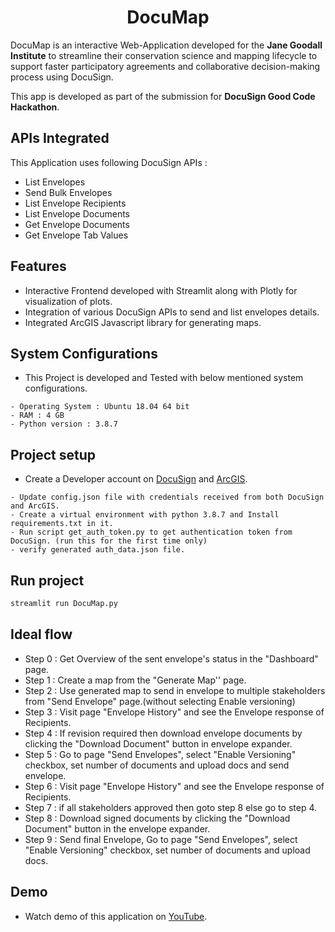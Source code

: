 <h1 align="center">DocuMap</h1>


DocuMap is an interactive Web-Application developed for the <b><a style='text-decoration:none' target=_blank href=https://www.janegoodall.org/>Jane Goodall Institute</a></b> to streamline their conservation science and mapping lifecycle to support faster participatory agreements and collaborative decision-making process using DocuSign.

This app is developed as part of the submission for <b><a style='text-decoration:none' target=_blank href=https://docusign2021.devpost.com//>DocuSign Good Code Hackathon</a></b>.

## APIs Integrated

This Application uses following DocuSign APIs :

- List Envelopes
- Send Bulk Envelopes
- List Envelope Recipients
- List Envelope Documents
- Get Envelope Documents
- Get Envelope Tab Values


## Features

- Interactive Frontend developed with Streamlit along with Plotly for visualization of plots.
- Integration of various DocuSign APIs to send and list envelopes details.
- Integrated ArcGIS Javascript library for generating maps.


## System Configurations

- This Project is developed and Tested with below mentioned system configurations.

```
- Operating System : Ubuntu 18.04 64 bit
- RAM : 4 GB
- Python version : 3.8.7
```

## Project setup

- Create a Developer account on [DocuSign](https://developers.docusign.com/) and [ArcGIS](https://developers.arcgis.com/).

```
- Update config.json file with credentials received from both DocuSign and ArcGIS.
- Create a virtual environment with python 3.8.7 and Install requirements.txt in it.
- Run script get_auth_token.py to get authentication token from DocuSign. (run this for the first time only)
- verify generated auth_data.json file.
```

## Run project

```bash
streamlit run DocuMap.py
```

## Ideal flow

- Step 0 : Get Overview of the sent envelope's status in the "Dashboard" page.
- Step 1 : Create a map from the "Generate Map'' page.
- Step 2 : Use generated map to send in envelope to multiple stakeholders from "Send Envelope" page.(without selecting Enable versioning)
- Step 3 : Visit page "Envelope History" and see the Envelope response of Recipients.
- Step 4 : If revision required then download envelope documents by clicking the "Download Document" button in envelope expander.
- Step 5 : Go to page "Send Envelopes", select "Enable Versioning" checkbox, set number of documents and upload docs and send envelope.
- Step 6 : Visit page "Envelope History" and see the Envelope response of Recipients.
- Step 7 : if all stakeholders approved then goto step 8 else go to step 4.
- Step 8 : Download signed documents by clicking the "Download Document" button in the envelope expander.
- Step 9 : Send final Envelope, Go to page "Send Envelopes", select "Enable Versioning" checkbox, set number of documents and upload docs.

## Demo
- Watch demo of this application on [YouTube](https://youtu.be/gLbBKQbwKd4).
